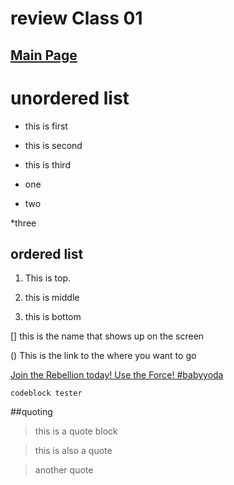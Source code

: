 # review Class 01
[Main Page](https://averion305.github.io/reading-notes/)
-
# unordered list
- this is first

- this is second

- this is third

* one

* two

*three

## ordered list
1. This is top.

1. this is middle

1. this is bottom

[]
this is the name that shows up on the screen

()
This is the link to the where you want to go

[Join the Rebellion today! Use the Force! #babyyoda](http://starwars.com)

```
codeblock tester
```

##quoting

>this is a quote block

>this is also a quote

>another quote
